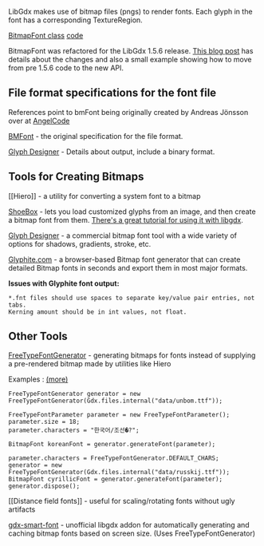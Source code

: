 LibGdx makes use of bitmap files (pngs) to render fonts.  Each glyph in the font has a corresponding TextureRegion.

[BitmapFont class](http://libgdx.badlogicgames.com/nightlies/docs/api/com/badlogic/gdx/graphics/g2d/BitmapFont.html) [code](https://github.com/libgdx/libgdx/blob/master/gdx/src/com/badlogic/gdx/graphics/g2d/BitmapFont.java)

BitmapFont was refactored for the LibGdx 1.5.6 release. [This blog post](http://www.badlogicgames.com/wordpress/?p=3658) has details about the changes and also a small example showing how to move from pre 1.5.6 code to the new API.

## File format specifications for the font file

References point to bmFont being originally created by Andreas Jönsson over at [AngelCode](http://www.angelcode.com/)

[BMFont](http://www.angelcode.com/products/bmfont/doc/file_format.html) - the original specification for the file format.

[Glyph Designer](https://71squared.com/blog/bitmap-font-file-format) - Details about output, include a binary format.


## Tools for Creating Bitmaps

[[Hiero]] - a utility for converting a system font to a bitmap

[ShoeBox](http://renderhjs.net/shoebox/)  - lets you load customized glyphs from an image, and then create a bitmap font from them. [There's a great tutorial for using it with libgdx](https://www.youtube.com/watch?v=dxPf1M7YORU&feature=youtu.be).

[Glyph Designer](http://71squared.com/en/glyphdesigner) - a commercial bitmap font tool with a wide variety of options for shadows, gradients, stroke, etc.

[Glyphite.com](http://www.glyphite.com) - a browser-based Bitmap font generator that can create detailed Bitmap fonts in seconds and export them in most major formats.

**Issues with Glyphite font output:**
```
*.fnt files should use spaces to separate key/value pair entries, not tabs.
Kerning amount should be in int values, not float.
```


## Other Tools

[FreeTypeFontGenerator](http://www.badlogicgames.com/wordpress/?p=2300) - generating bitmaps for fonts instead of supplying a pre-rendered bitmap made by utilities like Hiero

Examples 
: [(more)](https://github.com/libgdx/libgdx/blob/master/tests/gdx-tests/src/com/badlogic/gdx/tests/extensions/InternationalFontsTest.java)

	FreeTypeFontGenerator generator = new FreeTypeFontGenerator(Gdx.files.internal("data/unbom.ttf"));
 
	FreeTypeFontParameter parameter = new FreeTypeFontParameter();
	parameter.size = 18;
	parameter.characters = "한국어/조선�?";

	BitmapFont koreanFont = generator.generateFont(parameter);

	parameter.characters = FreeTypeFontGenerator.DEFAULT_CHARS;
	generator = new FreeTypeFontGenerator(Gdx.files.internal("data/russkij.ttf"));
	BitmapFont cyrillicFont = generator.generateFont(parameter);
	generator.dispose();



[[Distance field fonts]] - useful for scaling/rotating fonts without ugly artifacts

[gdx-smart-font](https://github.com/jrenner/gdx-smart-font) - unofficial libgdx addon for automatically generating and caching bitmap fonts based on screen size. (Uses FreeTypeFontGenerator)